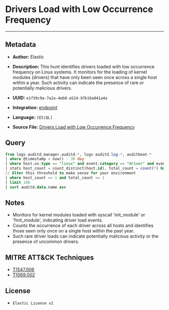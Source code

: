 # Drivers Load with Low Occurrence Frequency

---

## Metadata

- **Author:** Elastic
- **Description:** This hunt identifies drivers loaded with low occurrence frequency on Linux systems. It monitors for the loading of kernel modules (drivers) that have only been seen once across a single host within a year. Such activity can indicate the presence of rare or potentially malicious drivers.

- **UUID:** `e1f59c9a-7a2a-4eb8-a524-97b16a041a4a`
- **Integration:** [endpoint](https://docs.elastic.co/integrations/endpoint)
- **Language:** `[ES|QL]`
- **Source File:** [Drivers Load with Low Occurrence Frequency](../queries/persistence_via_driver_load_with_low_occurrence_frequency.toml)

## Query

```sql
from logs-auditd_manager.auditd-*, logs-auditd.log-*, auditbeat-*
| where @timestamp > now() - 30 day
| where host.os.type == "linux" and event.category == "driver" and event.action == "loaded-kernel-module" and auditd.data.syscall in ("init_module", "finit_module")
| stats host_count = count_distinct(host.id), total_count = count(*) by auditd.data.name, process.executable, process.name
// Alter this threshold to make sense for your environment
| where host_count == 1 and total_count == 1
| limit 100
| sort auditd.data.name asc
```

## Notes

- Monitors for kernel modules loaded with syscall 'init_module' or 'finit_module', indicating driver load events.
- Counts the occurrence of each driver across all hosts and identifies those seen only once on a single host within the past year.
- Such rare driver loads can indicate potentially malicious activity or the presence of uncommon drivers.

## MITRE ATT&CK Techniques

- [T1547.006](https://attack.mitre.org/techniques/T1547/006)
- [T1069.002](https://attack.mitre.org/techniques/T1069/002)

## License

- `Elastic License v2`
